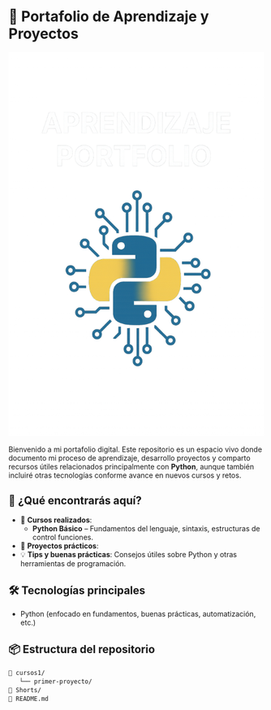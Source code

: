 # 🧠 Portafolio de Aprendizaje y Proyectos

![Logo del Portafolio](Icono.png) <!-- Reemplaza con la URL de tu logo si lo subes a GitHub -->

Bienvenido a mi portafolio digital. Este repositorio es un espacio vivo donde documento mi proceso de aprendizaje, desarrollo proyectos y comparto recursos útiles relacionados principalmente con **Python**, aunque también incluiré otras tecnologías conforme avance en nuevos cursos y retos.

## 🚀 ¿Qué encontrarás aquí?

- 📘 **Cursos realizados**:
    - **Python Básico** – Fundamentos del lenguaje, sintaxis, estructuras de control funciones.
- 🧪 **Proyectos prácticos**:
- 💡 **Tips y buenas prácticas**: Consejos útiles sobre Python y otras herramientas de  programación.

## 🛠️ Tecnologías principales

- Python (enfocado en fundamentos, buenas prácticas, automatización, etc.)

## 📦 Estructura del repositorio
```bash
📁 cursos1/
   └── primer-proyecto/
📁 Shorts/
📄 README.md
